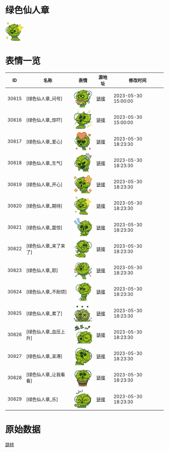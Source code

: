 # 绿色仙人章

<img src="./cover.png" height="60" alt="cover" />

# 表情一览

|ID|名称|表情|源地址|修改时间|
|----|----|----|----|----|
|30815|[绿色仙人章_问号]|<img src="./pic/030815_%5B绿色仙人章_问号%5D.png" height="60" alt="问号"/>|[链接](https://i0.hdslb.com/bfs/garb/abdd9e73be6832907e5273bdec8127c3a9ced956.png)|2023-05-30 15:00:00|
|30816|[绿色仙人章_惊吓]|<img src="./pic/030816_%5B绿色仙人章_惊吓%5D.png" height="60" alt="惊吓"/>|[链接](https://i0.hdslb.com/bfs/garb/9235a3cebe386a34364bf445fb6662860ad00593.png)|2023-05-30 15:00:00|
|30817|[绿色仙人章_爱心]|<img src="./pic/030817_%5B绿色仙人章_爱心%5D.png" height="60" alt="爱心"/>|[链接](https://i0.hdslb.com/bfs/garb/32c9b1e75fcd3def5c9ae8d1729694e69fb9be6d.png)|2023-05-30 18:23:30|
|30818|[绿色仙人章_生气]|<img src="./pic/030818_%5B绿色仙人章_生气%5D.png" height="60" alt="生气"/>|[链接](https://i0.hdslb.com/bfs/garb/cbaedebe57b7b3004643019d53baab0eab146661.png)|2023-05-30 18:23:30|
|30819|[绿色仙人章_开心]|<img src="./pic/030819_%5B绿色仙人章_开心%5D.png" height="60" alt="开心"/>|[链接](https://i0.hdslb.com/bfs/garb/334008c76b596a6e0629cd897d3d4781da13e20d.png)|2023-05-30 18:23:30|
|30820|[绿色仙人章_期待]|<img src="./pic/030820_%5B绿色仙人章_期待%5D.png" height="60" alt="期待"/>|[链接](https://i0.hdslb.com/bfs/garb/9361fb676622e878cdba0fc5f44e27f268a68aaf.png)|2023-05-30 18:23:30|
|30821|[绿色仙人章_震惊]|<img src="./pic/030821_%5B绿色仙人章_震惊%5D.png" height="60" alt="震惊"/>|[链接](https://i0.hdslb.com/bfs/garb/44e3caa5eb3ada35e348f6e4c6789d18c68b807d.png)|2023-05-30 18:23:30|
|30822|[绿色仙人章_来了来了]|<img src="./pic/030822_%5B绿色仙人章_来了来了%5D.png" height="60" alt="来了来了"/>|[链接](https://i0.hdslb.com/bfs/garb/e102d15df03d5196267c08edb89e97a8d9c12caa.png)|2023-05-30 18:23:30|
|30823|[绿色仙人章_耶]|<img src="./pic/030823_%5B绿色仙人章_耶%5D.png" height="60" alt="耶"/>|[链接](https://i0.hdslb.com/bfs/garb/8b3fd9e51247083e951f59629f15941465f12e41.png)|2023-05-30 18:23:30|
|30824|[绿色仙人章_不耐烦]|<img src="./pic/030824_%5B绿色仙人章_不耐烦%5D.png" height="60" alt="不耐烦"/>|[链接](https://i0.hdslb.com/bfs/garb/66a778f2a4dec166bda404b68c93aff287cff3d2.png)|2023-05-30 18:23:30|
|30825|[绿色仙人章_累了]|<img src="./pic/030825_%5B绿色仙人章_累了%5D.png" height="60" alt="累了"/>|[链接](https://i0.hdslb.com/bfs/garb/c28fbf52a62cd6066b8a25646e46ca3fbe1e3fa0.png)|2023-05-30 18:23:30|
|30826|[绿色仙人章_血压上升]|<img src="./pic/030826_%5B绿色仙人章_血压上升%5D.png" height="60" alt="血压上升"/>|[链接](https://i0.hdslb.com/bfs/garb/20ad2590e128c98ac55ebc32e37dc3e5e87d2de1.png)|2023-05-30 18:23:30|
|30827|[绿色仙人章_呆滞]|<img src="./pic/030827_%5B绿色仙人章_呆滞%5D.png" height="60" alt="呆滞"/>|[链接](https://i0.hdslb.com/bfs/garb/c4e06024612e4a9d057c567c1dcdec969bf3d00d.png)|2023-05-30 18:23:30|
|30828|[绿色仙人章_让我看看]|<img src="./pic/030828_%5B绿色仙人章_让我看看%5D.png" height="60" alt="让我看看"/>|[链接](https://i0.hdslb.com/bfs/garb/4316efd6b294f9b6bbcbbe6ee7ad22ab1ef81cac.png)|2023-05-30 18:23:30|
|30829|[绿色仙人章_乐]|<img src="./pic/030829_%5B绿色仙人章_乐%5D.png" height="60" alt="乐"/>|[链接](https://i0.hdslb.com/bfs/garb/063b94bc193222d8fa67831b2d34542f8dba80b1.png)|2023-05-30 18:23:30|

# 原始数据

[跳转](./raw.json)

